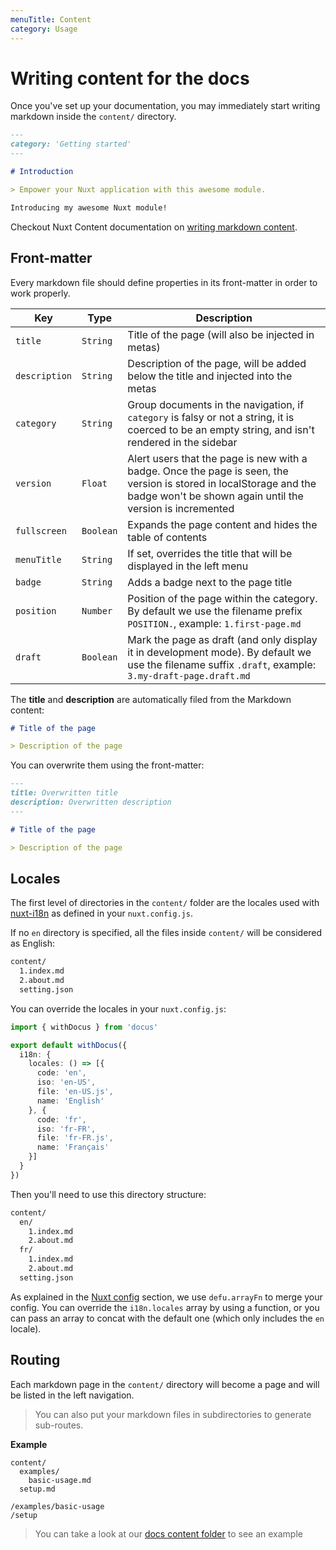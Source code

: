 ```yaml
---
menuTitle: Content
category: Usage
---
```


# Writing content for the docs

Once you've set up your documentation, you may immediately start writing markdown inside the `content/` directory.

```md [content/index.md]
---
category: 'Getting started'
---

# Introduction

> Empower your Nuxt application with this awesome module.

Introducing my awesome Nuxt module!
```

<alert type="info">

Checkout Nuxt Content documentation on [writing markdown content](https://content.nuxtjs.org/writing#markdown).

</alert>

## Front-matter

Every markdown file should define properties in its front-matter in order to work properly.

<table-container>

| Key | Type | Description |
|---------|--------| -----|
| `title` | `String` | Title of the page (will also be injected in metas) |
| `description` | `String` | Description of the page, will be added below the title and injected into the metas |
| `category` | `String` | Group documents in the navigation, if `category` is falsy or not a string, it is coerced to be an empty string, and isn't rendered in the sidebar |
| `version` | `Float` | Alert users that the page is new with a badge. Once the page is seen, the version is stored in localStorage and the badge won't be shown again until the version is incremented  |
| `fullscreen` | `Boolean` | Expands the page content and hides the table of contents |
| `menuTitle` | `String` | If set, overrides the title that will be displayed in the left menu |
| `badge` | `String` | Adds a badge next to the page title |
| `position` | `Number` | Position of the page within the category. By default we use the filename prefix `POSITION.`, example: `1.first-page.md` |
| `draft` | `Boolean` | Mark the page as draft (and only display it in development mode). By default we use the filename suffix `.draft`, example: `3.my-draft-page.draft.md` |

</table-container>

The **title** and **description** are automatically filed from the Markdown content:

```md
# Title of the page

> Description of the page
```

You can overwrite them using the front-matter:

```md
---
title: Overwritten title
description: Overwritten description
---

# Title of the page

> Description of the page
```

## Locales

The first level of directories in the `content/` folder are the locales used with [nuxt-i18n](https://github.com/nuxt-community/i18n-module) as defined in your `nuxt.config.js`.

If no `en` directory is specified, all the files inside `content/` will be considered as English:

```bash
content/
  1.index.md
  2.about.md
  setting.json
```

You can override the locales in your `nuxt.config.js`:

```ts [nuxt.config.js]
import { withDocus } from 'docus'

export default withDocus({
  i18n: {
    locales: () => [{
      code: 'en',
      iso: 'en-US',
      file: 'en-US.js',
      name: 'English'
    }, {
      code: 'fr',
      iso: 'fr-FR',
      file: 'fr-FR.js',
      name: 'Français'
    }]
  }
})
```

Then you'll need to use this directory structure:

```bash
content/
  en/
    1.index.md
    2.about.md
  fr/
    1.index.md
    2.about.md
  setting.json
```

<alert type="info">

As explained in the [Nuxt config](/usage/configuration#nuxt) section, we use `defu.arrayFn` to merge your config. You can override the `i18n.locales` array by using a function, or you can pass an array to concat with the default one (which only includes the `en` locale).

</alert>

## Routing

Each markdown page in the `content/` directory will become a page and will be listed in the left navigation.

> You can also put your markdown files in subdirectories to generate sub-routes.

**Example**

<code-group>
  <code-block label="Directory structure" active>

```
content/
  examples/
    basic-usage.md
  setup.md
```

  </code-block>
  <code-block label="Generated routes">

```
/examples/basic-usage
/setup
```

  </code-block>
</code-group>

> You can take a look at our [docs content folder](https://github.com/nuxt/content/tree/dev/docs/content/en) to see an example
